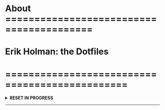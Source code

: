 # About =========================================   
#
#   Erik Holman: the Dotfiles
# 
# ===============================================

<details>
    <summary>
        <strong>RESET IN PROGRESS</strong>
    </summary>

    Updates in progress, nuking this file for now.
</details>

---
